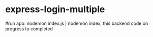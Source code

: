 # express-login-multiple

#run app:
nodemon index.js | nodemon index, this backend code on progress to completed
